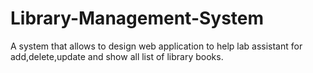 # Library-Management-System
A system that allows to design web application to help lab assistant for add,delete,update and show all list of library books.
